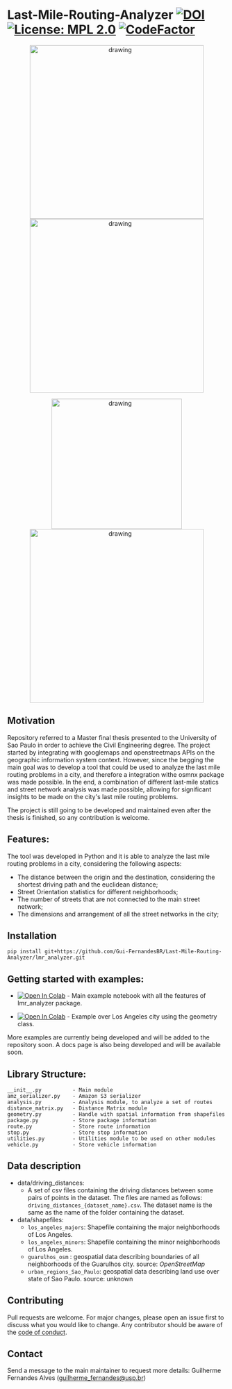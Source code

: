 # Last-Mile-Routing-Analyzer    [![DOI](https://zenodo.org/badge/509784638.svg)](https://zenodo.org/badge/latestdoi/509784638) [![License: MPL 2.0](https://img.shields.io/badge/License-MPL_2.0-brightgreen.svg)](https://opensource.org/licenses/MPL-2.0) [![CodeFactor](https://www.codefactor.io/repository/github/gui-fernandesbr/last-mile-routing-analyzer/badge/develop)](https://www.codefactor.io/repository/github/gui-fernandesbr/last-mile-routing-analyzer/overview/develop)

<p align="center">
<img src="https://user-images.githubusercontent.com/63590233/177072115-5d0d09b3-8bc1-4aba-8120-e98d5b40f29b.png" alt="drawing" width="400"/> <img src="https://user-images.githubusercontent.com/63590233/177072146-767b5f36-4f95-4a7c-8611-00618f7b05ef.png" alt="drawing" width="400"/></p>

<p align="center">
<img src="https://user-images.githubusercontent.com/63590233/177072382-be5e9814-3f9d-4e67-94f6-7e3a005068f0.png" alt="drawing" width="300"/> <img src="https://user-images.githubusercontent.com/63590233/177072593-8de9a8bd-b17b-4be3-8cbc-0cb14c1ddb57.png" alt="drawing" width="400"/></p>

## Motivation

Repository referred to a Master final thesis presented to the University of Sao Paulo in order to achieve the Civil Engineering degree.
The project started by integrating with googlemaps and openstreetmaps APIs on the geographic information system context.
However, since the begging the main goal was to develop a tool that could be used to analyze the last mile routing problems in a city, and therefore a integration withe osmnx package was made possible.
In the end, a combination of different last-mile statics and street network analysis was made possible, allowing for significant insights to be made on the city's last mile routing problems.

The project is still going to be developed and maintained even after the thesis is finished, so any contribution is welcome.


## Features:

The tool was developed in Python and it is able to analyze the last mile routing problems in a city, considering the following aspects:
- The distance between the origin and the destination, considering the shortest driving path and the euclidean distance;
- Street Orientation statistics for different neighborhoods;
- The number of streets that are not connected to the main street network;
- The dimensions and arrangement of all the street networks in the city; 

## Installation

    pip install git+https://github.com/Gui-FernandesBR/Last-Mile-Routing-Analyzer/lmr_analyzer.git

## Getting started with examples:

* [![Open In Colab](https://colab.research.google.com/assets/colab-badge.svg)](https://colab.research.google.com/github/Gui-FernandesBR/Last-Mile-Routing-Analyzer/blob/master/notebooks/lmr_analyzer/lmr_analyzer_example.ipynb) - Main example notebook with all the features of lmr_analyzer package.

* [![Open In Colab](https://colab.research.google.com/assets/colab-badge.svg)](https://colab.research.google.com/github/Gui-FernandesBR/Last-Mile-Routing-Analyzer/blob/master/notebooks/lmr_analyzer/geometry_class_example.ipynb) - Example over Los Angeles city using the geometry class.

More examples are currently being developed and will be added to the repository soon.
A docs page is also being developed and will be available soon.

## Library Structure:

    __init__.py          - Main module
    amz_serializer.py    - Amazon S3 serializer
    analysis.py          - Analysis module, to analyze a set of routes
    distance_matrix.py   - Distance Matrix module
    geometry.py          - Handle with spatial information from shapefiles
    package.py           - Store package information
    route.py             - Store route information
    stop.py              - Store stop information
    utilities.py         - Utilities module to be used on other modules
    vehicle.py           - Store vehicle information

## Data description

* data/driving_distances:
  * A set of csv files containing the driving distances between some pairs of points in the dataset. The files are named as follows: `driving_distances_{dataset_name}.csv`. The dataset name is the same as the name of the folder containing the dataset. 
* data/shapefiles: 
  * `los_angeles_majors`: Shapefile containing the major neighborhoods of Los Angeles.
  * `los_angeles_minors`: Shapefile containing the minor neighborhoods of Los Angeles.
  * `guarulhos_osm` : geospatial data describing boundaries of all neighborhoods of the Guarulhos city. source: _OpenStreetMap_
  * `urban_regions_Sao_Paulo`: geospatial data describing land use over state of Sao Paulo. source: unknown

## Contributing

Pull requests are welcome. For major changes, please open an issue first to discuss what you would like to change. Any contributor should be aware of the [code of conduct](https://github.com/Gui-FernandesBR/Last-Mile-Routing-Analyzer/blob/master/CODE_OF_CONDUCT.md).

## Contact
Send a message to the main maintainer to request more details: Guilherme Fernandes Alves (guilherme_fernandes@usp.br)
